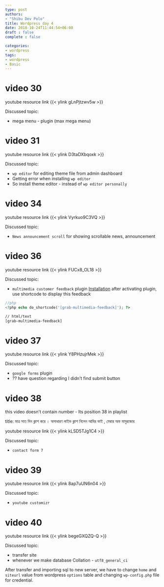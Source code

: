 ```yaml
---
type: post
authors:
- "Shibu Dev Polo"
title: Wordpress day 4
date: 2018-10-24T11:44:54+06:00
draft : false
complete : false

categories:
- wordpress
tags:
- wordpress
- Basic
---
```



# video 30

youtube resource link {{< ylink gLnPjtzwv5w >}}

Discussed topic:

* mega menu - plugin (max mega menu)


# video 31

youtube resource link {{< ylink D3taDXbqoxk >}}

Discussed topic:

* `wp editor` for editing theme file from admin dashboard
* Getting error when installing `wp editor`
* So install theme editor - instead of `wp editor personally`


# video 34

youtube resource link {{< ylink Vyrkuo9C3VQ >}}

Discussed topic:


* `News announcement scroll` for showing scrollable news, announcement


# video 36

youtube resource link {{< ylink FUCx8_OL18 >}}

Discussed topic:


* `multimedia customer feedback` plugin <a href='https://wordpress.org/plugins/multimedia-customer-feedback/#installation'>Installation</a>
after activating plugin, use shortcode to display this feedback

~~~php
//php
<?php echo do_shortcode('[grab-multimedia-feedback]'); ?>
~~~
~~~html
// html/text
[grab-multimedia-feedback]
~~~


# video 37

youtube resource link {{< ylink Y8PHzujrMek >}}

Discussed topic:

* `google forms` plugin
* ?? have question regarding I didn't find submit button

# video 38
this video doesn't contain number - Its position 38 in playlist

title: মাত্র সাত দিন ক্লাশ করে । অসাধারণ লাইভ ক্লাশ নিলেন আবির ভাই , মেম্বার অফ মামুরজোর


youtube resource link {{< ylink kLSD5TJg1C4 >}}

Discussed topic:

* `contact form 7`


# video 39

youtube resource link {{< ylink 8ap7uUN6n04 >}}

Discussed topic:

* `youtube customizr`

# video 40

youtube resource link {{< ylink begeGXQZQ-Q >}}

Discussed topic:

* transfer site
* whenever we make database   Collation - `utf8_general_ci`

After transfer and importing sql to new server, we have to change `home` and `siteurl` value from wordpress `options` table and changing `wp-config.php` file for credential.










